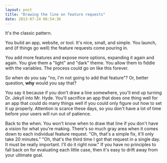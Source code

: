 ```yaml
---
layout: post
title: "Drawing the line on feature requests"
date: 2013-07-24 06:54:36
---
```


<p class="p1">
  It's the classic pattern.
</p>

<p class="p1">
  You build an app, website, or tool. It's nice, small, and simple. You launch, and (if things go well) the feature requests come pouring in.
</p>

<p class="p1">
  You add more features and expose more options, expanding it again and again. You give them a "light" and "dark" theme. You allow them to fiddle with the variables. The process could go on like this forever.
</p>

<p class="p1">
  So when do you say "no, I'm not going to add that feature"? Or, better question, <b>why</b> would you say that?
</p>

<p class="p1">
  You say it because if you don't draw a line somewhere, you'll end up turning Dr. Jekyll into Mr. Hyde. You'll sacrifice an app that does one thing well for an app that could do many things well if you could only figure out how to set it up properly. Attention is scarce these days, so you don't have a lot of time before your users will run out of patience.
</p>

<p class="p1">
  Back to the when. You won't know when to draw that line if you don't have a vision for what you're making. There's so much gray area when it comes down to each individual feature request. "Oh, that's a simple fix, it'll only take 20 minutes." "Oh, that's the third time I got that request in a single day. It must be really important. I'll do it right now." If you have no principles to fall back on for evaluating each little case, then it's easy to drift away from your ultimate goal.
</p>